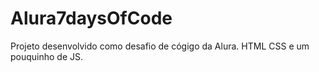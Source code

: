 # Alura7daysOfCode

Projeto desenvolvido como desafio de cógigo da Alura. 
HTML CSS e um pouquinho de JS.
